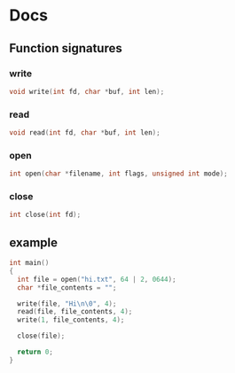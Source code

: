# Docs

## Function signatures
 
### write
```c
void write(int fd, char *buf, int len);
```
### read
```c
void read(int fd, char *buf, int len);
```
### open
```c
int open(char *filename, int flags, unsigned int mode);
```
### close
```c
int close(int fd);
```
## example
```c
int main()
{
  int file = open("hi.txt", 64 | 2, 0644);
  char *file_contents = "";

  write(file, "Hi\n\0", 4);
  read(file, file_contents, 4);
  write(1, file_contents, 4);

  close(file);

  return 0;
}
```

